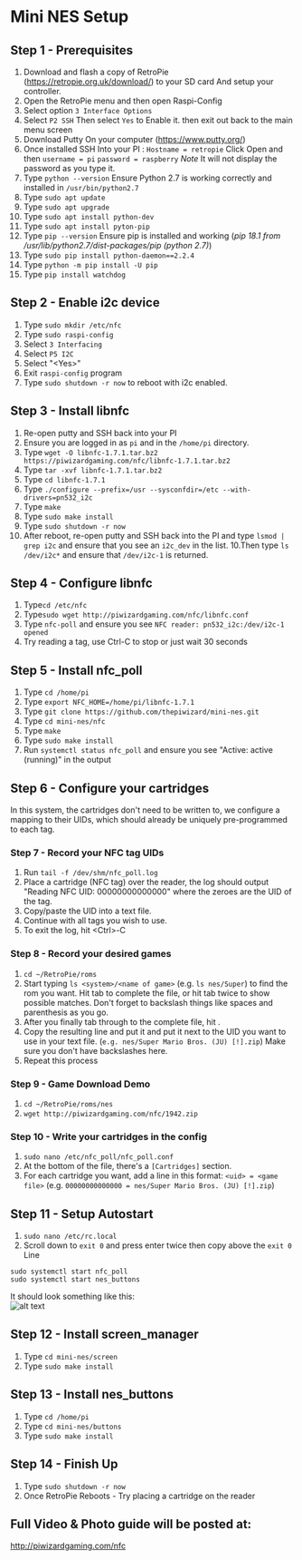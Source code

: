# Mini NES Setup

## Step 1 - Prerequisites

1. Download and flash a copy of RetroPie (https://retropie.org.uk/download/) to your SD card And setup your controller.
2. Open the RetroPie menu and then open Raspi-Config
3. Select option `3 Interface Options`
4. Select `P2 SSH` Then select `Yes` to Enable it.  then exit out back to the main menu screen
5. Download Putty On your computer  (https://www.putty.org/)
6. Once installed SSH Into your PI : `Hostname = retropie` Click Open and then `username = pi` `password = raspberry` *Note* It will not display the password as you type it.
7.  Type `python --version` Ensure Python 2.7 is working correctly and installed in `/usr/bin/python2.7`
8.  Type `sudo apt update`
9.  Type `sudo apt upgrade`
10. Type `sudo apt install python-dev`
11. Type `sudo apt install pyton-pip`
12. Type `pip --version` Ensure pip is installed and working (*pip 18.1 from /usr/lib/python2.7/dist-packages/pip (python 2.7)*)
13. Type `sudo pip install python-daemon==2.2.4` 
14. Type `python -m pip install -U pip`
15. Type `pip install watchdog`

## Step 2 - Enable i2c device
1.  Type `sudo mkdir /etc/nfc`
2.  Type `sudo raspi-config`
3. Select `3 Interfacing`
4. Select `P5 I2C`
5. Select "\<Yes\>"
6. Exit `raspi-config` program
7.  Type `sudo shutdown -r now` to reboot with i2c enabled.

## Step 3 - Install libnfc
1. Re-open putty and SSH back into your PI
2. Ensure you are logged in as `pi` and in the `/home/pi` directory.
3.  Type `wget -O libnfc-1.7.1.tar.bz2 https://piwizardgaming.com/nfc/libnfc-1.7.1.tar.bz2`
3.  Type `tar -xvf libnfc-1.7.1.tar.bz2`
4.  Type `cd libnfc-1.7.1`
5.  Type `./configure --prefix=/usr --sysconfdir=/etc --with-drivers=pn532_i2c`
6.  Type `make`
7.  Type `sudo make install`
8.  Type `sudo shutdown -r now`
9. After reboot, re-open putty and SSH back into the PI and type `lsmod | grep i2c` and ensure that you see an `i2c_dev` in the list.
10.Then type `ls /dev/i2c*` and ensure that `/dev/i2c-1` is returned.

## Step 4 - Configure libnfc
1. Type`cd /etc/nfc`
2. Type`sudo wget http://piwizardgaming.com/nfc/libnfc.conf`
3. Type `nfc-poll` and ensure you see `NFC reader: pn532_i2c:/dev/i2c-1 opened`
4. Try reading a tag, use Ctrl-C to stop or just wait 30 seconds

## Step 5 - Install nfc_poll
1. Type `cd /home/pi`
2. Type `export NFC_HOME=/home/pi/libnfc-1.7.1`
3. Type `git clone https://github.com/thepiwizard/mini-nes.git`
4. Type `cd mini-nes/nfc`
5. Type `make`
6. Type `sudo make install`
7. Run `systemctl status nfc_poll` and ensure you see "Active: active (running)" in the output

## Step 6 - Configure your cartridges

In this system, the cartridges don't need to be written to, we configure a mapping to their UIDs, which should already be uniquely pre-programmed to each tag.

### Step 7 - Record your NFC tag UIDs
1. Run `tail -f /dev/shm/nfc_poll.log`
2. Place a cartridge (NFC tag) over the reader, the log should output "Reading NFC UID: 00000000000000" where the zeroes are the UID of the tag.
3. Copy/paste the UID into a text file.
4. Continue with all tags you wish to use.
5. To exit the log, hit \<Ctrl\>-C

### Step 8 - Record your desired games
1. `cd ~/RetroPie/roms`
2. Start typing `ls <system>/<name of game>` (e.g. `ls nes/Super`) to find the rom you want. Hit tab to complete the file, or hit tab twice to show possible matches. Don't forget to backslash things like spaces and parenthesis as you go.
3. After you finally tab through to the complete file, hit <enter>.
4. Copy the resulting line and put it and put it next to the UID you want to use in your text file. (`e.g. nes/Super Mario Bros. (JU) [!].zip`) Make sure you don't have backslashes here.
5. Repeat this process
  
### Step 9 - Game Download Demo ###
1. `cd ~/RetroPie/roms/nes`
2. `wget http://piwizardgaming.com/nfc/1942.zip`

### Step 10 - Write your cartridges in the config
1. `sudo nano /etc/nfc_poll/nfc_poll.conf`
2. At the bottom of the file, there's a `[Cartridges]` section.
3. For each cartridge you want, add a line in this format: `<uid> = <game file>` (e.g. `00000000000000 = nes/Super Mario Bros. (JU) [!].zip`)

## Step 11 - Setup Autostart
1. `sudo nano /etc/rc.local`
2. Scroll down to `exit 0` and press enter twice then copy above the `exit 0` Line
```
sudo systemctl start nfc_poll
sudo systemctl start nes_buttons
```
It should look something like this:<br>
![alt text](http://www.piwizardgaming.com/nfc/rclocal.png) 
 
## Step 12 - Install screen_manager
1.  Type `cd mini-nes/screen`
2.  Type `sudo make install`
  
## Step 13 - Install nes_buttons
1.  Type `cd /home/pi` 
2.  Type `cd mini-nes/buttons`
3.  Type `sudo make install`

## Step 14 - Finish Up ##
1.  Type `sudo shutdown -r now`
2.  Once RetroPie Reboots - Try placing a cartridge on the reader

## Full Video & Photo guide will be posted at:
http://piwizardgaming.com/nfc 
